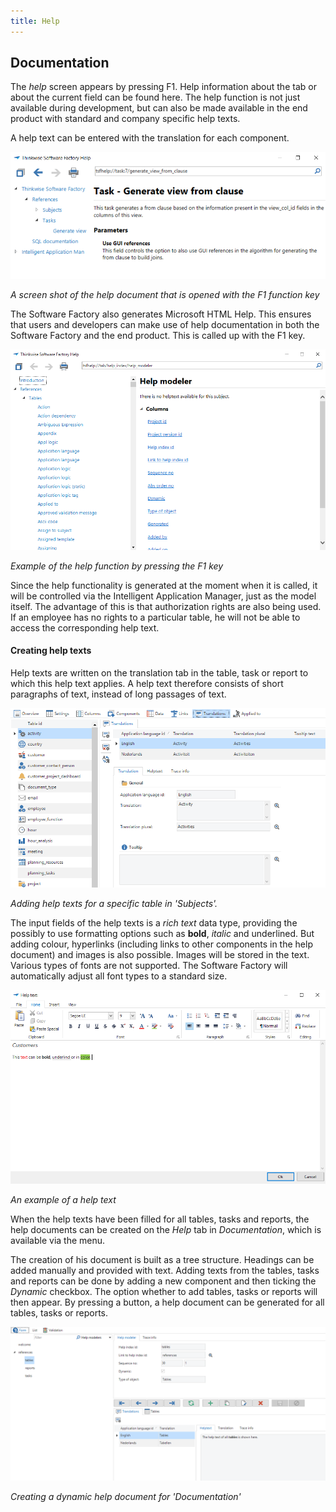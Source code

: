 ```yaml
---
title: Help
---
```








>



## Documentation

The *help* screen appears by pressing F1. Help information about the tab or about the current field can be found here. The help function is not just available during development, but can also be made available in the end product with standard and company specific help texts.

A help text can be entered with the translation for each component.

![](../assets/sf/image16.png)

*A screen shot of the help document that is opened with the F1 function key*



>









The Software Factory also generates Microsoft HTML Help. This ensures that users and developers can make use of help documentation in both the Software Factory and the end product. This is called up with the F1 key.

![](../assets/sf/image300.png)

*Example of the help function by pressing the F1 key*

Since the help functionality is generated at the moment when it is called, it will be controlled via the Intelligent Application Manager, just as the model itself. The advantage of this is that authorization rights are also being used. If an employee has no rights to a particular table, he will not be able to access the corresponding help text.

#### Creating help texts

Help texts are written on the translation tab in the table, task or report to which this help text applies. A help text therefore consists of short paragraphs of text, instead of long passages of text.

![](../assets/sf/image301.png)

*Adding help texts for a specific table in 'Subjects'.*

The input fields of the help texts is a *rich text* data type, providing the possibly to use formatting options such as **bold**, *italic* and <span class="underline">underlined</span>. But adding colour, hyperlinks (including links to other components in the help document) and images is also possible. Images will be stored in the text. Various types of fonts are not supported. The Software Factory will automatically adjust all font types to a standard size.

![](../assets/sf/image302.png)

*An example of a help text*

When the help texts have been filled for all tables, tasks and reports, the help documents can be created on the *Help* tab in *Documentation*, which is available via the menu.

The creation of his document is built as a tree structure. Headings can be added manually and provided with text. Adding texts from the tables, tasks and reports can be done by adding a new component and then ticking the *Dynamic* checkbox. The option whether to add tables, tasks or reports will then appear. By pressing a button, a help document can be generated for all tables, tasks or reports.

![](../assets/sf/image303.png)

*Creating a dynamic help document for 'Documentation'*
